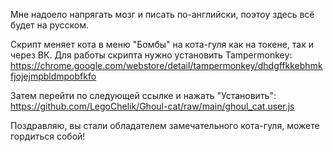 Мне надоело напрягать мозг и писать по-английски, поэтоу здесь всё будет на русском.

Скрипт меняет кота в меню "Бомбы" на кота-гуля как на токене, так и через ВК.
Для работы скрипта нужно установить Tampermonkey:
https://chrome.google.com/webstore/detail/tampermonkey/dhdgffkkebhmkfjojejmpbldmpobfkfo

Затем перейти по следующей ссылке и нажать "Установить":
https://github.com/LegoChelik/Ghoul-cat/raw/main/ghoul_cat.user.js

Поздравляю, вы стали обладателем замечательного кота-гуля, можете гордиться собой!
